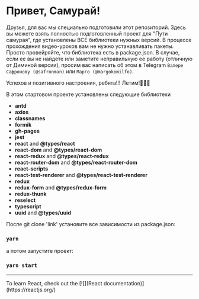 # Привет, Самурай! 

Друзья, для вас мы специально подготовили этот репозиторий. Здесь вы можете взять полностью подготовленный проект для "Пути самурая", где установлены ВСЕ библиотеки нужных версий.
В процессе прохождения видео-уроков вам не нужно устанавливать пакеты. Просто провейряйте, что библиотека есть в package.json.
В случае, если ее вы не найдете или заметите неправильную ее работу (отличную от Диминой версии), 
просим вас написать об этом в Telegram `Валере Сафронову (@safronman)` или `Марго (@margokomilfo)`.

Успехов и позитивного настроения, ребята!!! Летим!🚀🚀🚀

В этом стартовом проекте установлены следующие библиотеки

- **antd** 
- **axios** 
- **classnames**
- **formik**
- **gh-pages**
- **jest**
- **react** and **@types/react**
- **react-dom** and **@types/react-dom**
- **react-redux** and **@types/react-redux**
- **react-router-dom** and **@types/react-router-dom**
- **react-scripts** 
- **react-test-renderer** and **@types/react-test-renderer**
- **redux**
- **redux-form** and **@types/redux-form**
- **redux-thunk**
- **reselect**
- **typescript** 
- **uuid** and **@types/uuid**

После git clone 'link' установите все зависимости из package.json:
### `yarn`

а потом запустите проект:
### `yarn start`


<hr>
 To learn React, check out the [![](React documentation)](https://reactjs.org/) 
